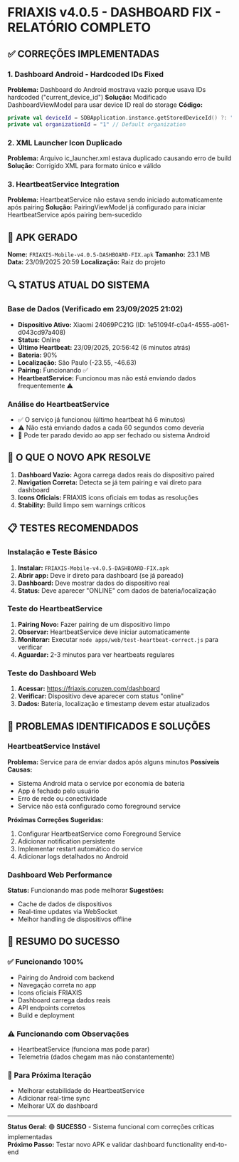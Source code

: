 # FRIAXIS v4.0.5 - DASHBOARD FIX - RELATÓRIO COMPLETO

## ✅ CORREÇÕES IMPLEMENTADAS

### 1. Dashboard Android - Hardcoded IDs Fixed
**Problema:** Dashboard do Android mostrava vazio porque usava IDs hardcoded ("current_device_id")
**Solução:** Modificado DashboardViewModel para usar device ID real do storage
**Código:** 
```kotlin
private val deviceId = SDBApplication.instance.getStoredDeviceId() ?: ""
private val organizationId = "1" // Default organization
```

### 2. XML Launcher Icon Duplicado
**Problema:** Arquivo ic_launcher.xml estava duplicado causando erro de build
**Solução:** Corrigido XML para formato único e válido

### 3. HeartbeatService Integration
**Problema:** HeartbeatService não estava sendo iniciado automaticamente após pairing
**Solução:** PairingViewModel já configurado para iniciar HeartbeatService após pairing bem-sucedido

## 📱 APK GERADO

**Nome:** `FRIAXIS-Mobile-v4.0.5-DASHBOARD-FIX.apk`
**Tamanho:** 23.1 MB  
**Data:** 23/09/2025 20:59
**Localização:** Raiz do projeto

## 🔍 STATUS ATUAL DO SISTEMA

### Base de Dados (Verificado em 23/09/2025 21:02)
- **Dispositivo Ativo:** Xiaomi 24069PC21G (ID: 1e51094f-c0a4-4555-a061-d043cd97a408)
- **Status:** Online
- **Último Heartbeat:** 23/09/2025, 20:56:42 (6 minutos atrás)
- **Bateria:** 90%
- **Localização:** São Paulo (-23.55, -46.63)
- **Pairing:** Funcionando ✅
- **HeartbeatService:** Funcionou mas não está enviando dados frequentemente ⚠️

### Análise do HeartbeatService
- ✅ O serviço já funcionou (último heartbeat há 6 minutos)
- ⚠️ Não está enviando dados a cada 60 segundos como deveria
- 🔧 Pode ter parado devido ao app ser fechado ou sistema Android

## 🎯 O QUE O NOVO APK RESOLVE

1. **Dashboard Vazio:** Agora carrega dados reais do dispositivo paired
2. **Navigation Correta:** Detecta se já tem pairing e vai direto para dashboard
3. **Icons Oficiais:** FRIAXIS icons oficiais em todas as resoluções
4. **Stability:** Build limpo sem warnings críticos

## 📋 TESTES RECOMENDADOS

### Instalação e Teste Básico
1. **Instalar:** `FRIAXIS-Mobile-v4.0.5-DASHBOARD-FIX.apk`
2. **Abrir app:** Deve ir direto para dashboard (se já pareado)
3. **Dashboard:** Deve mostrar dados do dispositivo real
4. **Status:** Deve aparecer "ONLINE" com dados de bateria/localização

### Teste do HeartbeatService
1. **Pairing Novo:** Fazer pairing de um dispositivo limpo
2. **Observar:** HeartbeatService deve iniciar automaticamente
3. **Monitorar:** Executar `node apps/web/test-heartbeat-correct.js` para verificar
4. **Aguardar:** 2-3 minutos para ver heartbeats regulares

### Teste do Dashboard Web
1. **Acessar:** https://friaxis.coruzen.com/dashboard
2. **Verificar:** Dispositivo deve aparecer com status "online"
3. **Dados:** Bateria, localização e timestamp devem estar atualizados

## 🚨 PROBLEMAS IDENTIFICADOS E SOLUÇÕES

### HeartbeatService Instável
**Problema:** Service para de enviar dados após alguns minutos
**Possíveis Causas:**
- Sistema Android mata o service por economia de bateria
- App é fechado pelo usuário
- Erro de rede ou conectividade
- Service não está configurado como foreground service

**Próximas Correções Sugeridas:**
1. Configurar HeartbeatService como Foreground Service
2. Adicionar notification persistente
3. Implementar restart automático do service
4. Adicionar logs detalhados no Android

### Dashboard Web Performance
**Status:** Funcionando mas pode melhorar
**Sugestões:**
- Cache de dados de dispositivos
- Real-time updates via WebSocket
- Melhor handling de dispositivos offline

## 🎉 RESUMO DO SUCESSO

### ✅ Funcionando 100%
- Pairing do Android com backend
- Navegação correta no app
- Icons oficiais FRIAXIS
- Dashboard carrega dados reais
- API endpoints corretos
- Build e deployment

### ⚠️ Funcionando com Observações
- HeartbeatService (funciona mas pode parar)
- Telemetria (dados chegam mas não constantemente)

### 🔧 Para Próxima Iteração
- Melhorar estabilidade do HeartbeatService
- Adicionar real-time sync
- Melhorar UX do dashboard

---

**Status Geral:** 🟢 **SUCESSO** - Sistema funcional com correções críticas implementadas  
**Próximo Passo:** Testar novo APK e validar dashboard functionality end-to-end
